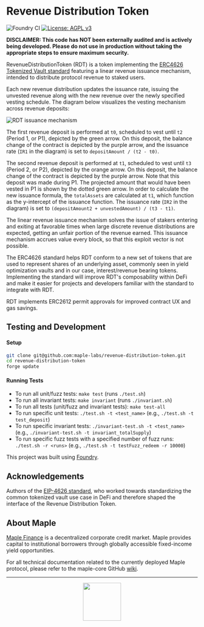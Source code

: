 # Revenue Distribution Token

![Foundry CI](https://github.com/maple-labs/revenue-distribution-token/actions/workflows/push-to-main.yml/badge.svg) [![License: AGPL v3](https://img.shields.io/badge/License-AGPL%20v3-blue.svg)](https://www.gnu.org/licenses/agpl-3.0)

**DISCLAIMER: This code has NOT been externally audited and is actively being developed. Please do not use in production without taking the appropriate steps to ensure maximum security.**

RevenueDistributionToken (RDT) is a token implementing the [ERC4626 Tokenized Vault standard](https://eips.ethereum.org/EIPS/eip-4626) featuring a linear revenue issuance mechanism, intended to distribute protocol revenue to staked users.

Each new revenue distribution updates the issuance rate, issuing the unvested revenue along with the new revenue over the newly specified vesting schedule. The diagram below visualizes the vesting mechanism across revenue deposits:

![RDT issuance mechanism](https://user-images.githubusercontent.com/44272939/156643098-fb7cf6e4-91c3-477f-a59c-a1a6c5cf6dc8.svg)

The first revenue deposit is performed at `t0`, scheduled to vest until `t2` (Period 1, or P1), depicted by the green arrow. On this deposit, the balance change of the contract is depicted by the purple arrow, and the issuance rate (`IR1` in the diagram) is set to `depositAmount / (t2 - t0)`.

The second revenue deposit is performed at `t1`, scheduled to vest until `t3` (Period 2, or P2), depicted by the orange arrow. On this deposit, the balance change of the contract is depicted by the purple arrow. Note that this deposit was made during P1. The projected amount that would have been vested in P1 is shown by the dotted green arrow. In order to calculate the new issuance formula, the `totalAssets` are calculated at `t1`, which function as the y-intercept of the issuance function. The issuance rate (`IR2` in the diagram) is set to `(depositAmount2 + unvestedAmount) / (t3 - t1)`.

The linear revenue issuance mechanism solves the issue of stakers entering and exiting at favorable times when large discrete revenue distributions are expected, getting an unfair portion of the revenue earned. This issuance mechanism accrues value every block, so that this exploit vector is not possible.

The ERC4626 standard helps RDT conform to a new set of tokens that are used to represent shares of an underlying asset, commonly seen in yield optimization vaults and in our case, interest/revenue bearing tokens. Implementing the standard will improve RDT's composability within DeFi and make it easier for projects and developers familiar with the standard to integrate with RDT.

RDT implements ERC2612 permit approvals for improved contract UX and gas savings.

## Testing and Development
#### Setup
```sh
git clone git@github.com:maple-labs/revenue-distribution-token.git
cd revenue-distribution-token
forge update
```
#### Running Tests
- To run all unit/fuzz tests: `make test` (runs `./test.sh`)
- To run all invariant tests: `make invariant` (runs `./invariant.sh`)
- To run all tests (unit/fuzz and invariant tests): `make test-all`
- To run specific unit tests: `./test.sh -t <test_name>` (e.g., `./test.sh -t test_deposit`)
- To run specific invariant tests: `./invariant-test.sh -t <test_name>` (e.g., `./invariant-test.sh -t invariant_totalSupply`)
- To run specific fuzz tests with a specified number of fuzz runs: `./test.sh -r <runs>` (e.g., `./test.sh -t testFuzz_redeem -r 10000`)

This project was built using [Foundry](https://github.com/gakonst/Foundry).

## Acknowledgements
Authors of the [EIP-4626 standard](https://eips.ethereum.org/EIPS/eip-4626), who worked towards standardizing the common tokenized vault use case in DeFi and therefore shaped the interface of the Revenue Distribution Token.

## About Maple
[Maple Finance](https://maple.finance) is a decentralized corporate credit market. Maple provides capital to institutional borrowers through globally accessible fixed-income yield opportunities.

For all technical documentation related to the currently deployed Maple protocol, please refer to the maple-core GitHub [wiki](https://github.com/maple-labs/maple-core/wiki).

---

<p align="center">
  <img src="https://user-images.githubusercontent.com/44272939/116272804-33e78d00-a74f-11eb-97ab-77b7e13dc663.png" height="100" />
</p>
